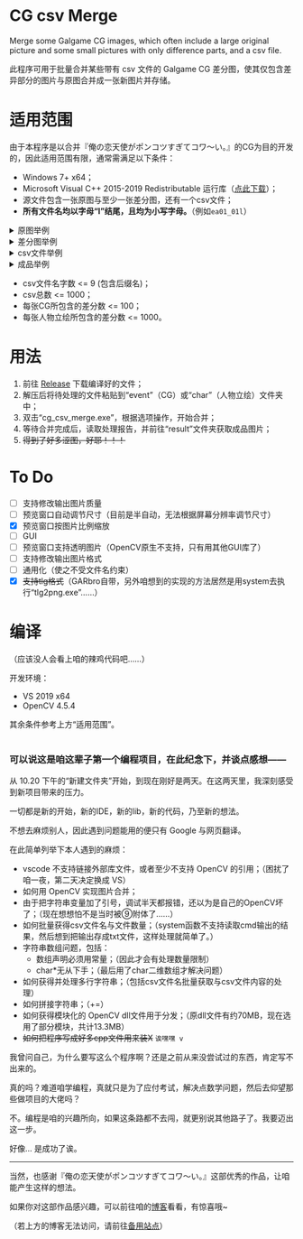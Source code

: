 # CG csv Merge 
Merge some Galgame CG images, which often include a large original picture and some small pictures with only difference parts, and a csv file. 

此程序可用于批量合并某些带有 csv 文件的 Galgame CG 差分图，使其仅包含差异部分的图片与原图合并成一张新图片并存储。
# 适用范围
由于本程序是以合并『俺の恋天使がポンコツすぎてコワ～い。』的CG为目的开发的，因此适用范围有限，通常需满足以下条件：

- Windows 7+ x64；
- Microsoft Visual C++ 2015-2019 Redistributable 运行库（[点此下载](https://aka.ms/vs/16/release/vc_redist.x64.exe)）；
- 源文件包含一张原图与至少一张差分图，还有一个csv文件；
- **所有文件名均以字母“l”结尾，且均为小写字母。**（例如`ea01_01l`）
<details>
  <summary>原图举例</summary>
  <img src="https://file.sxjeru.top/%E5%9B%BE%E5%BA%8A/ea01_01l.jpg" alt="Origin">
</details> 
<details>
  <summary>差分图举例</summary>
  <img src="https://file.sxjeru.top/%E5%9B%BE%E5%BA%8A/ea01_02l.jpg" alt="Diff">
</details> 
<details>
  <summary>csv文件举例</summary>
  <img src="https://file.sxjeru.top/%E5%9B%BE%E5%BA%8A/csv-simple.png" alt="csv">
</details> 
<details>
  <summary>成品举例</summary>
  <img src="https://file.sxjeru.top/%E5%9B%BE%E5%BA%8A/ea01_02l-ok.jpg" alt="OK">
</details> 

- csv文件名字数 <= 9 (包含后缀名)；
- csv总数 <= 1000；
- 每张CG所包含的差分数 <= 100；
- 每张人物立绘所包含的差分数 <= 1000。
# 用法
1. 前往 [Release](https://github.com/sxjeru/CG-csv-Merge/releases) 下载编译好的文件；
2. 解压后将待处理的文件粘贴到“event”（CG）或“char”（人物立绘）文件夹中；
3. 双击“cg_csv_merge.exe”，根据选项操作，开始合并；
4. 等待合并完成后，读取处理报告，并前往“result”文件夹获取成品图片；
5. ~~得到了好多涩图，好耶！！！~~
# To Do
- [ ] 支持修改输出图片质量
- [ ] 预览窗口自动调节尺寸（目前是半自动，无法根据屏幕分辨率调节尺寸）
- [x] 预览窗口按图片比例缩放
- [ ] GUI
- [ ] 预览窗口支持透明图片（OpenCV原生不支持，只有用其他GUI库了）
- [ ] 支持修改输出图片格式
- [ ] 通用化（使之不受文件名约束）
- [x] ~~支持tlg格式~~（GARbro自带，另外咱想到的实现的方法居然是用system去执行“tlg2png.exe”……）
# 编译
（应该没人会看上咱的辣鸡代码吧……）

开发环境：
- VS 2019 x64
- OpenCV 4.5.4

其余条件参考上方“适用范围”。
<br><br>
### 可以说这是咱这辈子第一个编程项目，在此纪念下，并谈点感想——
从 10.20 下午的“新建文件夹”开始，到现在刚好是两天。在这两天里，我深刻感受到新项目带来的压力。

一切都是新的开始，新的IDE，新的lib，新的代码，乃至新的想法。

不想去麻烦别人，因此遇到问题能用的便只有 Google 与网页翻译。

在此简单列举下本人遇到的麻烦：
- vscode 不支持链接外部库文件，或者至少不支持 OpenCV 的引用；（困扰了咱一夜，第二天决定换成 VS）
- 如何用 OpenCV 实现图片合并；
- 由于把字符串变量加了引号，调试半天都报错，还以为是自己的OpenCV坏了；（现在想想怕不是当时被⑨附体了……）
- 如何批量获得csv文件名与文件数量；（system函数不支持读取cmd输出的结果，然后想到把输出存成txt文件，这样处理就简单了。）
- 字符串数组问题，包括：
  - 数组声明必须用常量；（因此才会有处理数量限制）
  - char*无从下手；（最后用了char二维数组才解决问题）
- 如何获得并处理多行字符串；（包括csv文件名批量获取与csv文件内容的处理）
- 如何拼接字符串；（+=）
- 如何获得模块化的 OpenCV dll文件用于分发；（原dll文件有约70MB，现在选用了部分模块，共计13.3MB）
- ~~如何把程序写成好多cpp文件用来装X~~  `诶嘿嘿 v`

我曾问自己，为什么要写这么个程序啊？还是之前从来没尝试过的东西，肯定写不出来的。

真的吗？难道咱学编程，真就只是为了应付考试，解决点数学问题，然后去仰望那些做项目的大佬吗？

不。编程是咱的兴趣所向，如果这条路都不去闯，就更别说其他路子了。我要迈出这一步。

好像… 是成功了诶。

---
当然，也感谢『俺の恋天使がポンコツすぎてコワ～い。』这部优秀的作品，让咱能产生这样的想法。

如果你对这部作品感兴趣，可以前往咱的[博客](https://wp.me/p9GKBL-8O)看看，有惊喜哦~

（若上方的博客无法访问，请前往[备用站点](https://blog.sxjeru.top/post/6/)）
